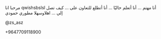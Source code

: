 مرحبا انا qwishsbslsl
أنا مهتم ...
أنا أتعلم حاليًا ...
أنا أتطلع للتعاون على ...
كيف تصل إلي ...
اهلاوسهلا مطوري حمودي
<!---
qwishsbslsl / qwishsbslsl هو مستودع ✨ خاص لأن "README.md" (هذا الملف) يظهر على ملفك الشخصي GitHub.
يمكنك النقر فوق ارتباط المعاينة لإلقاء نظرة على التغييرات الخاصة بك.
--->@zs_asz
+9647709118900
